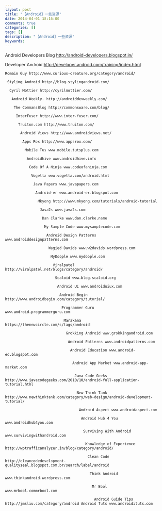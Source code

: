 ```yaml
---
layout: post
title: "【Android】一些资源"
date: 2014-04-01 18:16:00 
comments: true
categories: []
tags: []
description: "【Android】一些资源"
keywords: 
---
```



 
  Android Developers Blog http://android-developers.blogspot.in/
  
   Developer Android http://developer.android.com/training/index.html
   
    Romain Guy http://www.curious-creature.org/category/android/
    
     Styling Android http://blog.stylingandroid.com/
     
      Cyril Mottier http://cyrilmottier.com/
      
       Android Weekly. http://androiddevweekly.com/
       
        The CommansBlog http://commonsware.com/blog/
        
         InterFuser http://www.inter-fuser.com/
         
          Truiton.com http://www.truiton.com/
          
           Android Views http://www.androidviews.net/
           
            Apps Rox http://www.appsrox.com/
            
             Mobile Tus www.mobile.tutsplus.com
             
              Androidhive www.androidhive.info
              
               Code Of A Ninja www.codeofaninja.com
               
                Vogella www.vogella.com/android.html
                
                 Java Papers www.javapapers.com
                 
                  Android-er www.android-er.blogspot.com
                  
                   Mkyong http://www.mkyong.com/tutorials/android-tutorial
                   
                    Java2s www.java2s.com
                    
                     Dan Clarke www.dan.clarke.name
                     
                      My Sample Code www.mysamplecode.com
                      
                       Android Design Patterns www.androiddesignpatterns.com
                       
                        Wagied Davids www.w2davids.wordpress.com
                        
                         MyDoople www.mydoople.com
                         
                          Viralpatel http://viralpatel.net/blogs/category/android/
                          
                           Scaloid www.blog.scaloid.org
                           
                            Android UI www.androiduiux.com
                            
                             Android Begin http://www.androidbegin.com/category/tutorial/
                             
                              Programmer Guru www.android.programmerguru.com
                              
                               Marakana https://thenewcircle.com/s/tags/android
                               
                                Grokking Android www.grokkingandroid.com
                                
                                 Android Patterns www.androidpatterns.com
                                 
                                  Android Education www.android-ed.blogspot.com
                                  
                                   Android App Market www.android-app-market.com
                                   
                                    Java Code Geeks http://www.javacodegeeks.com/2010/10/android-full-application-tutorial.html
                                    
                                     New Think Tank http://www.newthinktank.com/category/web-design/android-development-tutorial/
                                     
                                      Android Aspect www.androidaspect.com
                                      
                                       Android Hub 4 You www.androidhub4you.com
                                       
                                        Surviving With Android www.survivingwithandroid.com
                                        
                                         Knowledge of Experience http://wptrafficanalyzer.in/blog/category/android/
                                         
                                          Clean Code http://cleancodedevelopment-qualityseal.blogspot.com.br/search/label/android
                                          
                                           Think Android www.thinkandroid.wordpress.com
                                           
                                            Mr Bool www.mrbool.commrbool.com
                                            
                                             Android Guide Tips http://jmsliu.com/category/android Android Tuts www.androidituts.com
                                            
                                           
                                          
                                         
                                        
                                       
                                      
                                     
                                    
                                   
                                  
                                 
                                
                               
                              
                             
                            
                           
                          
                         
                        
                       
                      
                     
                    
                   
                  
                 
                
               
              
             
            
           
          
         
        
       
      
     
    
   
  
 


